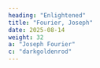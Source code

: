 ```yaml
---
heading: "Enlightened"
title: "Fourier, Joseph"
date: 2025-08-14
weight: 32
a: "Joseph Fourier"
c: "darkgoldenrod"
---
```

